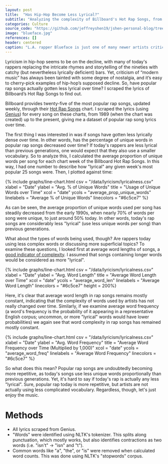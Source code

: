 ```yaml
---
layout: post
title:  "Has Hip-Hop Become Less Lyrical?"
subtitle: "Analyzing the complexity of Billboard's Hot Rap Songs, from 1989 - 2019"
categories: Culture
source_code: "https://github.com/jeffreyshen19/jshen-personal-blog/tree/master/data/lyricism"
image: "blueface.jpg"
references: []
header: centered
caption: "L.A. rapper Blueface is just one of many newer artists criticized as lacking talent or lyricism."
---
```


Lyricism in hip-hop seems to be on the decline, with many of today's rappers replacing the intricate rhymes and storytelling of the nineties with catchy (but nevertheless lyrically deficient) bars. Yet, criticism of “modern music” has always been tainted with some degree of nostalgia, and it’s easy to cherry-pick examples of hip-hop’s supposed decline. So, have popular rap songs actually gotten less lyrical over time? I scraped the lyrics of Billboard’s Hot Rap Songs to find out.  

Billboard provides twenty-five of the most popular rap songs, updated weekly, through their [Hot Rap Songs](https://www.billboard.com/charts/rap-song) chart. I scraped the lyrics (using [Genius](https://genius.com)) for every song on these charts, from 1989 (when the chart was created) up to the present, giving me a dataset of popular rap song lyrics over time.

The first thing I was interested in was if songs have gotten less lyrically dense over time. In other words, has the percentage of unique words in popular rap songs decreased over time? If today's rappers are less lyrical than previous generations, one would expect that they also use a smaller vocabulary. So to analyze this, I calculated the average proportion of unique words per song for each chart week of the Billboard Hot Rap Songs. In this way, I had one number to describe how "lyrical" any given week's most popular 25 songs were. Then, I plotted against time:

{% include graphs/line-chart.html csv = "/data/lyricism/lyricalness.csv" xlabel = "Date" ylabel = "Avg. % of Unique Words" title = "Usage of Unique Words over Time" xcol = "date" ycols = "average_prop_unique_words" linelabels = "Average % of Unique Words" linecolors = "#6c5ce7" %}

As can be seen, the average proportion of unique words used per song has steadily decreased from the early 1990s, when nearly 70% of words per song were unique, to just around 50% today. In other words, today's rap songs are considerably less "lyrical" (use less unique words per song) than previous generations.

What about the types of words being used, though? Are rappers today using less complex words or discussing more superficial topics? To examine these questions, I looked first at average word lengths of songs, a [good indicator of complexity](https://langcog.stanford.edu/papers_new/lewis-2015-underrev.pdf). I assumed that songs containing longer words would be considered as more "lyrical".

{% include graphs/line-chart.html csv = "/data/lyricism/lyricalness.csv" xlabel = "Date" ylabel = "Avg. Word Length" title = "Average Word Length over Time" xcol = "date" ycols = "average_word_len" linelabels = "Average Word Length" linecolors = "#6c5ce7" height = 200%}

Here, it's clear that average word length in rap songs remains mostly constant, indicating that the complexity of words used by artists has not really changed over time. Similarly, if we examine average word frequency (a word's frequency is the probability of it appearing in a representative English corpus; uncommon, or more "lyrical" words would have lower probabilities) we again see that word complexity in rap songs has remained mostly constant.

{% include graphs/line-chart.html csv = "/data/lyricism/lyricalness.csv" xlabel = "Date" ylabel = "Avg. Word Frequency" title = "Average Word Frequency over Time (Multiplied by 1,000)" xcol = "date" ycols = "average_word_freq" linelabels = "Average Word Frequency" linecolors = "#6c5ce7" %}

So what does this mean? Popular rap songs are undoubtedly becoming more repetitive, as today's songs use less unique words proportionally than previous generations. Yet, it's hard to say if today's rap is actually any less "lyrical". Sure, popular rap today is more repetitive, but artists are not actually using less complicated vocabulary. Regardless, though, let's just enjoy the music.

# Methods

* All lyrics scraped from Genius.
* "Words" were identified using NLTK's tokenizer. This splits along punctuation, which mostly works, but also identifies contractions as two words (i.e. "isn't" → "isn" and "t").
* Common words like "a", "the", or "is" were removed when calculated word counts. This was done using NLTK's "stopwords" corpus.
